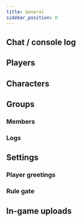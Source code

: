 ```yaml
---
title: General
sidebar_position: 0
---
```


## Chat / console log

## Players

## Characters

## Groups

### Members

### Logs

## Settings

### Player greetings

### Rule gate

## In-game uploads
